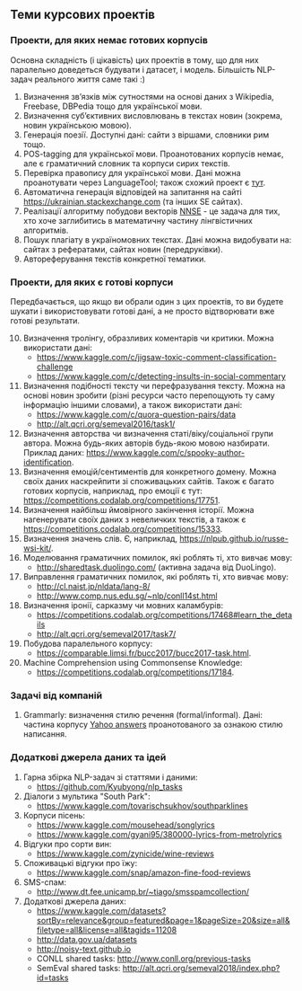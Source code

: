 ## Теми курсових проектів

### Проекти, для яких немає готових корпусів

Основна складність (і цікавість) цих проектів в тому, що для них паралельно доведеться будувати і датасет, і модель. Більшість NLP-задач реального життя саме такі :) 

1. Визначення зв’язків між сутностями на основі даних з Wikipedia, Freebase, DBPedia тощо для української мови.
2. Визначення суб’єктивних висловлювань в текстах новин (зокрема, новин українською мовою).
3. Генерація поезії. Доступні дані: сайти з віршами, словники рим тощо.
4. POS-tagging для української мови. Проанотованих корпусів немає, але є граматичний словник та корпуси сирих текстів.
5. Перевірка правопису для української мови. Дані можна проанотувати через LanguageTool; також схожий проект є [тут](https://github.com/khrystyna-skopyk/ukr_spell_check).
6. Автоматична генерація відповідей на запитання на сайті https://ukrainian.stackexchange.com (та інших SE сайтах).
7. Реалізації алгоритму побудови векторів [NNSE](https://www.ncbi.nlm.nih.gov/pmc/articles/PMC4497373/) - це задача для тих, хто хоче заглибитись в математичну частину лінгвістичних алгоритмів.
8. Пошук плагіату в україномовних текстах. Дані можна видобувати на: сайтах з рефератами, сайтах новин (передруківки).
9. Автореферування текстів конкретної тематики.

### Проекти, для яких є готові корпуси

Передбачається, що якщо ви обрали один з цих проектів, то ви будете шукати і використовувати готові дані, а не просто відтворювати вже готові результати.

10. Визначення тролінгу, образливих коментарів чи критики. Можна використати дані:
    - https://www.kaggle.com/c/jigsaw-toxic-comment-classification-challenge
    - https://www.kaggle.com/c/detecting-insults-in-social-commentary
11. Визначення подібності тексту чи перефразування тексту. Можна на основі новин зробити (різні ресурси часто перепощують ту саму інформацію іншими словами), а також використати дані:
    - https://www.kaggle.com/c/quora-question-pairs/data
    - http://alt.qcri.org/semeval2016/task1/
12. Визначення авторства чи визначення статі/віку/соціальної групи автора. Можна будь-яких авторів будь-якою мовою назбирати. Приклад даних: https://www.kaggle.com/c/spooky-author-identification.
13. Визначення емоцій/сентиментів для конкретного домену. Можна своїх даних наскрейпити зі споживацьких сайтів. Також є багато готових корпусів, наприклад, про емоції є тут: https://competitions.codalab.org/competitions/17751.
14. Визначення найбільш ймовірного закінчення історії. Можна нагенерувати своїх даних з невеличких текстів, а також є https://competitions.codalab.org/competitions/15333.
15. Визначення значень слів. Є, наприклад, https://nlpub.github.io/russe-wsi-kit/.
16. Моделювання граматичних помилок, які роблять ті, хто вивчає мову:
    - http://sharedtask.duolingo.com/ (активна задача від DuoLingo).
17. Виправлення граматичних помилок, які роблять ті, хто вивчає мову:
    - http://cl.naist.jp/nldata/lang-8/
    - http://www.comp.nus.edu.sg/~nlp/conll14st.html
18. Визначення іронії, сарказму чи мовних каламбурів:
    - https://competitions.codalab.org/competitions/17468#learn_the_details
    - http://alt.qcri.org/semeval2017/task7/
19. Побудова паралельного корпусу:
    - https://comparable.limsi.fr/bucc2017/bucc2017-task.html.
20. Machine Comprehension using Commonsense Knowledge:
    - https://competitions.codalab.org/competitions/17184.

### Задачі від компаній

1. Grammarly: визначення стилю речення (formal/informal). Дані: частина корпусу [Yahoo answers](https://webscope.sandbox.yahoo.com/catalog.php?datatype=l) проанотованого за ознакою стилю написання.

### Додаткові джерела даних та ідей

1. Гарна збірка NLP-задач зі статтями і даними:
    - https://github.com/Kyubyong/nlp_tasks
2. Діалоги з мультика "South Park":
    - https://www.kaggle.com/tovarischsukhov/southparklines
3. Корпуси пісень:
    - https://www.kaggle.com/mousehead/songlyrics
    - https://www.kaggle.com/gyani95/380000-lyrics-from-metrolyrics
4. Відгуки про сорти вин:
    - https://www.kaggle.com/zynicide/wine-reviews
5. Споживацькі відгуки про їжу:
    - https://www.kaggle.com/snap/amazon-fine-food-reviews
6. SMS-спам:
    - http://www.dt.fee.unicamp.br/~tiago/smsspamcollection/
7. Додаткові джерела даних:
    - https://www.kaggle.com/datasets?sortBy=relevance&group=featured&page=1&pageSize=20&size=all&filetype=all&license=all&tagids=11208
    - http://data.gov.ua/datasets
    - http://noisy-text.github.io
    - CONLL shared tasks: http://www.conll.org/previous-tasks
    - SemEval shared tasks: http://alt.qcri.org/semeval2018/index.php?id=tasks
